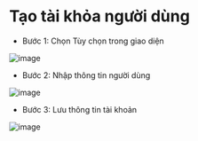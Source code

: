 # Tạo tài khỏa người dùng
- Bước 1: Chọn Tùy chọn trong giao diện

![image](https://user-images.githubusercontent.com/105496635/186882797-0eeb5951-c323-4df2-a40d-541217537d56.png)

- Bước 2: Nhập thông tin người dùng

![image](https://user-images.githubusercontent.com/105496635/186883044-e0c96c5b-ae10-4bbc-b632-4e843efd6a93.png)

- Bước 3: Lưu thông tin tài khoản

![image](https://user-images.githubusercontent.com/105496635/186883234-10299510-7adb-4fa0-a6dc-8c69669e0018.png)

